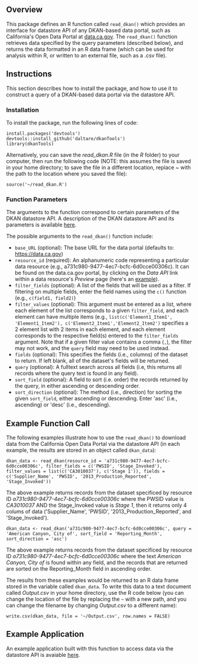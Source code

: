 ## Overview
This package defines an R function called `read_dkan()` which provides an interface for datastore API of any DKAN-based data portal, such as California's Open Data Portal at [data.ca.gov](https://data.ca.gov/). The `read_dkan()` function retrieves data specified by the query parameters (described below), and returns the data formatted in an R data frame (which can be used for analysis within R, or written to an external file, such as a .csv file).

## Instructions
This section describes how to install the package, and how to use it to construct a query of a DKAN-based data portal via the datastore API.

### Installation
To install the package, run the following lines of code:
``` 
install.packages('devtools')
devtools::install_github('daltare/dkanTools')
library(dkanTools)
```

Alternatively, you can save the *read_dkan.R* file (in the *R* folder) to your computer, then run the following code (NOTE: this assumes the file is saved in your home directory; to save the file in a different location, replace ~ with the path to the location where you saved the file):
```
source('~/read_dkan.R')
```

### Function Parameters
The arguments to the function correspond to certain parameters of the DKAN datastore API. A description of the DKAN datastore API and its parameters is available [here](http://dkan.readthedocs.io/en/latest/apis/datastore-api.html).

The possible arguments to the `read_dkan()` function include:
* `base_URL` (optional): The base URL for the data portal (defaults to: https://data.ca.gov)
* `resource_id` (required): An alphanumeric code representing a particular data resource (e.g., a731c980-9477-4ec7-bcfc-6d0cce00306c). It can be found on the data.ca.gov portal, by clicking on the *Data API* link within a data resource's *Preview* page (here's an [example](https://data.ca.gov/node/1801/api)).
* `filter_fields` (optional): A list of the fields that will be used as a filter. If filtering on multiple fields, enter the field names using the `c()` function (e.g., `c(field1, field2)`)
* `filter_values` (optional):  This argument must be entered as a list, where each element of the list corresponds to a given `filter_field`, and each element can have multiple items (e.g., `list(c('Element1_Item1', 'Element1_Item2'), c('Element2_Item1','Element2_Item2')` specifies a 2 element list with 2 items in each element, and each element corresponds to the respective field(s) entered to the `filter_fields` argument. Note that if a given filter value contains a comma (`,`), the filter may not work, and the `query` field may need to be used instead.
* `fields` (optional): This specifies the fields (i.e., columns) of the dataset to return. If left blank, all of the dataset's fields will be returned.
* `query` (optional): A fulltext search across all fields (i.e, this returns all records where the query text is found in any field).
* `sort_field` (optional): A field to sort (i.e. order) the records returned by the query, in either ascending or descending order.
* `sort_direction` (optional): The method (i.e., direction) for sorting the given `sort_field`, either ascending or descending. Enter 'asc' (i.e., ascending) or 'desc' (i.e., descending).

## Example Function Call
The following examples illustrate how to use the `read_dkan()` to download data from the California Open Data Portal via the datastore API (in each example, the results are stored in an object called `dkan_data`):

```
dkan_data <- read_dkan(resource_id = 'a731c980-9477-4ec7-bcfc-6d0cce00306c', filter_fields = c('PWSID', 'Stage_Invoked'), filter_values = list(c('CA3010037'), c('Stage 1')), fields = c('Supplier_Name', 'PWSID', '2013_Production_Reported', 'Stage_Invoked'))
```

The above example returns records from the dataset specificed by resource ID *a731c980-9477-4ec7-bcfc-6d0cce00306c* where the PWSID value is *CA3010037* AND the Stage_Invoked value is *Stage 1*, then it returns only 4 colums of data ('Supplier_Name', 'PWSID', '2013_Production_Reported', and 'Stage_Invoked').

```
dkan_data <- read_dkan('a731c980-9477-4ec7-bcfc-6d0cce00306c', query = 'American Canyon, City of', sort_field = 'Reporting_Month', sort_direction = 'asc')
```

The above example returns records from the dataset specificed by resource ID *a731c980-9477-4ec7-bcfc-6d0cce00306c* where the text *American Canyon, City of* is found within any field, and the records that are returned are sorted on the Reporting_Month field in ascending order.

The results from these examples would be returned to an R data frame stored in the variable called `dkan_data`. To write this data to a text document called *Output.csv* in your home directory, use the R code below (you can change the location of the file by replacing the `~` with a new path, and you can change the filename by changing *Output.csv* to a different name):

`write.csv(dkan_data, file = '~/Output.csv', row.names = FALSE)`

## Example Application
An example application built with this function to access data via the datastore API is avaiable [here](https://daltare.shinyapps.io/dkan_datastore_api_example/).